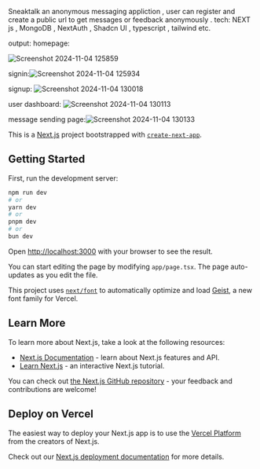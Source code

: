 Sneaktalk an anonymous messaging appliction , user can register and create a public url to get messages or feedback anonymously .
tech: NEXT js , MongoDB , NextAuth , Shadcn UI , typescript , tailwind etc.

output:
homepage:

![Screenshot 2024-11-04 125859](https://github.com/user-attachments/assets/66e90db3-53d6-4f9e-9300-1680784380b5)

signin:![Screenshot 2024-11-04 125934](https://github.com/user-attachments/assets/b8a8bfd6-d6aa-4844-b6b9-8b69184c5fbb)

signup:
![Screenshot 2024-11-04 130018](https://github.com/user-attachments/assets/b7d093cf-27c9-455e-8f9a-cd7ceeca2035)

user dashboard:
![Screenshot 2024-11-04 130113](https://github.com/user-attachments/assets/16e48d6a-2c44-4b05-8c27-104a9ee4e3ae)

message sending page:![Screenshot 2024-11-04 130133](https://github.com/user-attachments/assets/5af0e33c-de19-419c-8283-d3e2154c75f8)


This is a [Next.js](https://nextjs.org) project bootstrapped with [`create-next-app`](https://nextjs.org/docs/app/api-reference/cli/create-next-app).

## Getting Started

First, run the development server:

```bash
npm run dev
# or
yarn dev
# or
pnpm dev
# or
bun dev
```

Open [http://localhost:3000](http://localhost:3000) with your browser to see the result.

You can start editing the page by modifying `app/page.tsx`. The page auto-updates as you edit the file.

This project uses [`next/font`](https://nextjs.org/docs/app/building-your-application/optimizing/fonts) to automatically optimize and load [Geist](https://vercel.com/font), a new font family for Vercel.

## Learn More

To learn more about Next.js, take a look at the following resources:

- [Next.js Documentation](https://nextjs.org/docs) - learn about Next.js features and API.
- [Learn Next.js](https://nextjs.org/learn) - an interactive Next.js tutorial.

You can check out [the Next.js GitHub repository](https://github.com/vercel/next.js) - your feedback and contributions are welcome!

## Deploy on Vercel

The easiest way to deploy your Next.js app is to use the [Vercel Platform](https://vercel.com/new?utm_medium=default-template&filter=next.js&utm_source=create-next-app&utm_campaign=create-next-app-readme) from the creators of Next.js.

Check out our [Next.js deployment documentation](https://nextjs.org/docs/app/building-your-application/deploying) for more details.
